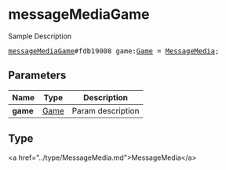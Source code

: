 # messageMediaGame

Sample Description

<pre>
<a href="../constructor/messageMediaGame.md">messageMediaGame</a>#fdb19008 game:<a href="../type/Game.md">Game</a> = <a href="../type/MessageMedia.md">MessageMedia</a>;
</pre>

## Parameters

| Name | Type | Description |
|------|:----:|-------------|
| **game** | <a href="../type/Game.md">Game</a> | Param description |

## Type

&lt;a href=&#34;../type/MessageMedia.md&#34;&gt;MessageMedia&lt;/a&gt;
